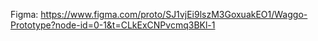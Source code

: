Figma: https://www.figma.com/proto/SJ1vjEi9lszM3GoxuakEO1/Waggo-Prototype?node-id=0-1&t=CLkExCNPvcmq3BKl-1